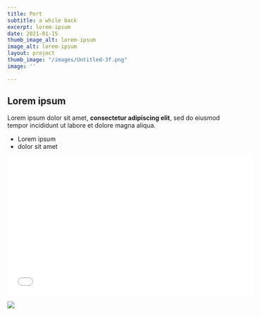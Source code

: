 ```yaml
---
title: Port
subtitle: a while back
excerpt: lorem-ipsum
date: 2021-01-15
thumb_image_alt: lorem-ipsum
image_alt: lorem-ipsum
layout: project
thumb_image: "/images/Untitled-3f.png"
image: ''

---
```

## Lorem ipsum

Lorem ipsum dolor sit amet, **consectetur adipiscing elit**, sed do eiusmod tempor incididunt ut labore et dolore magna aliqua.

* Lorem ipsum
* dolor sit amet

<iframe width="560" height="315" src="[https://www.youtube.com/embed/8YlsJidpSv4](https://www.youtube.com/embed/8YlsJidpSv4 "Maneuvering Near Light Speed")" frameborder="0" allow="accelerometer; autoplay; clipboard-write; encrypted-media; gyroscope; picture-in-picture" allowfullscreen></iframe>

![](/images/Untitled-3d.png)